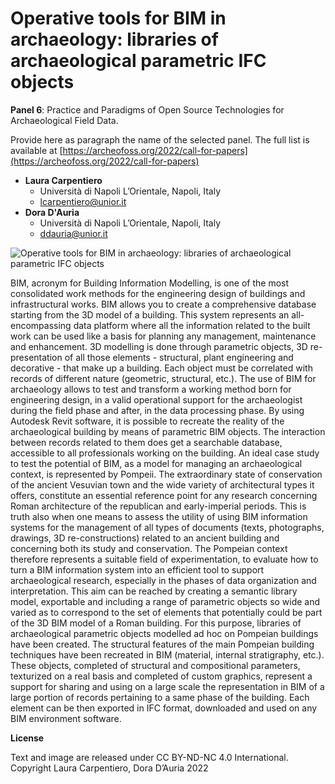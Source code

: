 # Operative tools for BIM in archaeology: libraries of archaeological parametric IFC objects


**Panel 6**: Practice and Paradigms of Open Source Technologies for Archaeological Field Data.

Provide here as paragraph the name of the selected panel. The full list is available at [https://archeofoss.org/2022/call-for-papers](https://archeofoss.org/2022/call-for-papers)


- **Laura Carpentiero**
  - Università di Napoli L’Orientale, Napoli, Italy
  - [lcarpentiero@unior.it](mailto:lcarpentiero@unior.it)
- **Dora D'Auria**
  - Università di Napoli L’Orientale, Napoli, Italy
  - [ddauria@unior.it](mailto:ddauria@unior.it)

![Operative tools for BIM in archaeology: libraries of archaeological parametric IFC objects](carpentiero-d_auria)

BIM, acronym for Building Information Modelling, is one of the most consolidated work methods for the engineering design of buildings and infrastructural works. BIM allows you to create a comprehensive database starting from the 3D model of a building. This system represents an all-encompassing data platform where all the information related to the built work can be used like a basis for planning any management, maintenance and enhancement. 3D modelling is done through parametric objects, 3D re-presentation of all those elements - structural, plant engineering and decorative - that make up a building. Each object must be correlated with records of different nature (geometric, structural, etc.). The use of BIM for archaeology allows to test and transform a working method born for engineering design, in a valid operational support for the archaeologist during the field phase and after, in the data processing phase. By using Autodesk Revit software, it is possible to recreate the reality of the archaeological building by means of parametric BIM objects. The interaction between records related to them does get a searchable database, accessible to all professionals working on the building. An ideal case study to test the potential of BIM, as a model for managing an archaeological context, is represented by Pompeii. The extraordinary state of conservation of the ancient Vesuvian town and the wide variety of architectural types it offers, constitute an essential reference point for any research concerning Roman architecture of the republican and early-imperial periods. This is truth also when one means to assess the utility of using BIM information systems for the management of all types of documents (texts, photographs, drawings, 3D re-constructions) related to an ancient building and concerning both its study and conservation. The Pompeian context therefore represents a suitable field of experimentation, to evaluate how to turn a BIM information system into an efficient tool to support archaeological research, especially in the phases of data organization and interpretation. This aim can be reached by creating a semantic library model, exportable and including a range of parametric objects so wide and varied as to correspond to the set of elements that potentially could be part of the 3D BIM model of a Roman building. For this purpose, libraries of archaeological parametric objects modelled ad hoc on Pompeian buildings have been created. The structural features of the main Pompeian building techniques have been recreated in BIM (material, internal stratigraphy, etc.). These objects, completed of structural and compositional parameters, texturized on a real basis and completed of custom graphics, represent a support for sharing and using on a large scale the representation in BIM of a large portion of records pertaining to a same phase of the building. Each element can be then exported in IFC format, downloaded and used on any BIM environment software.

**License**

Text and image are released under CC BY-ND-NC 4.0 International. Copyright Laura Carpentiero, Dora D’Auria 2022
